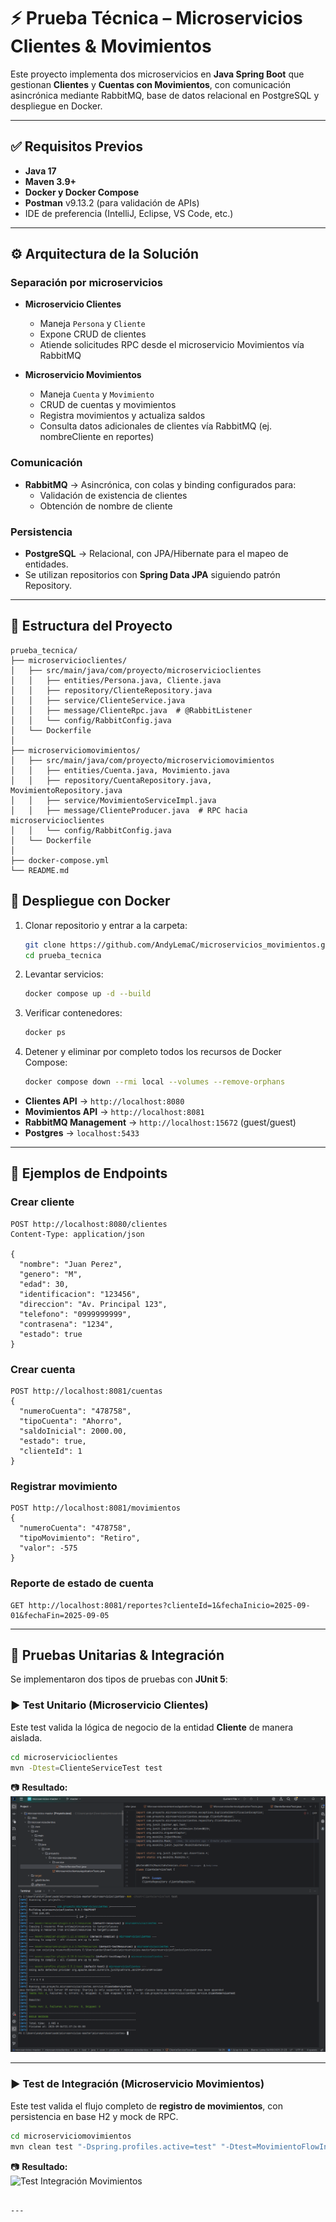 # ⚡ Prueba Técnica – Microservicios Clientes & Movimientos  

Este proyecto implementa dos microservicios en **Java Spring Boot** que gestionan **Clientes** y **Cuentas con Movimientos**, con comunicación asincrónica mediante RabbitMQ, base de datos relacional en PostgreSQL y despliegue en Docker.  

---

## ✅ Requisitos Previos

- **Java 17**  
- **Maven 3.9+**  
- **Docker y Docker Compose**  
- **Postman** v9.13.2 (para validación de APIs)  
- IDE de preferencia (IntelliJ, Eclipse, VS Code, etc.)  

---

## ⚙️ Arquitectura de la Solución

### Separación por microservicios
- **Microservicio Clientes**  
  - Maneja `Persona` y `Cliente`  
  - Expone CRUD de clientes  
  - Atiende solicitudes RPC desde el microservicio Movimientos vía RabbitMQ  

- **Microservicio Movimientos**  
  - Maneja `Cuenta` y `Movimiento`  
  - CRUD de cuentas y movimientos  
  - Registra movimientos y actualiza saldos  
  - Consulta datos adicionales de clientes vía RabbitMQ (ej. nombreCliente en reportes)  

### Comunicación
- **RabbitMQ** → Asincrónica, con colas y binding configurados para:
  - Validación de existencia de clientes  
  - Obtención de nombre de cliente  

### Persistencia
- **PostgreSQL** → Relacional, con JPA/Hibernate para el mapeo de entidades.  
- Se utilizan repositorios con **Spring Data JPA** siguiendo patrón Repository.  

---

## 📁 Estructura del Proyecto

```
prueba_tecnica/
├── microservicioclientes/
│   ├── src/main/java/com/proyecto/microservicioclientes
│   │   ├── entities/Persona.java, Cliente.java
│   │   ├── repository/ClienteRepository.java
│   │   ├── service/ClienteService.java
│   │   ├── message/ClienteRpc.java  # @RabbitListener
│   │   └── config/RabbitConfig.java
│   └── Dockerfile
│
├── microserviciomovimientos/
│   ├── src/main/java/com/proyecto/microserviciomovimientos
│   │   ├── entities/Cuenta.java, Movimiento.java
│   │   ├── repository/CuentaRepository.java, MovimientoRepository.java
│   │   ├── service/MovimientoServiceImpl.java
│   │   ├── message/ClienteProducer.java  # RPC hacia microservicioclientes
│   │   └── config/RabbitConfig.java
│   └── Dockerfile
│
├── docker-compose.yml
└── README.md
```

## 🐳 Despliegue con Docker

1. Clonar repositorio y entrar a la carpeta:  
   ```bash
   git clone https://github.com/AndyLemaC/microservicios_movimientos.git
   cd prueba_tecnica
   ```

2. Levantar servicios:  
   ```bash
   docker compose up -d --build
   ```

3. Verificar contenedores:  
   ```bash
   docker ps
   ```

4. Detener y eliminar por completo todos los recursos de Docker Compose:  
   ```bash
   docker compose down --rmi local --volumes --remove-orphans
   ```

- **Clientes API** → `http://localhost:8080`  
- **Movimientos API** → `http://localhost:8081`  
- **RabbitMQ Management** → `http://localhost:15672` (guest/guest)  
- **Postgres** → `localhost:5433`  

---

## 📌 Ejemplos de Endpoints

### Crear cliente
```http
POST http://localhost:8080/clientes
Content-Type: application/json

{
  "nombre": "Juan Perez",
  "genero": "M",
  "edad": 30,
  "identificacion": "123456",
  "direccion": "Av. Principal 123",
  "telefono": "0999999999",
  "contrasena": "1234",
  "estado": true
}
```

### Crear cuenta
```http
POST http://localhost:8081/cuentas
{
  "numeroCuenta": "478758",
  "tipoCuenta": "Ahorro",
  "saldoInicial": 2000.00,
  "estado": true,
  "clienteId": 1
}
```

### Registrar movimiento
```http
POST http://localhost:8081/movimientos
{
  "numeroCuenta": "478758",
  "tipoMovimiento": "Retiro",
  "valor": -575
}
```

### Reporte de estado de cuenta
```http
GET http://localhost:8081/reportes?clienteId=1&fechaInicio=2025-09-01&fechaFin=2025-09-05
```

---

## 🧪 Pruebas Unitarias & Integración

Se implementaron dos tipos de pruebas con **JUnit 5**:

### ▶️ Test Unitario (Microservicio Clientes)
Este test valida la lógica de negocio de la entidad **Cliente** de manera aislada.

```bash
cd microservicioclientes
mvn -Dtest=ClienteServiceTest test
```

📷 **Resultado:**  
![Test Unitario Cliente](Captura%20de%20pantalla%202025-09-04%20213814.png)

---

### ▶️ Test de Integración (Microservicio Movimientos)
Este test valida el flujo completo de **registro de movimientos**, con persistencia en base H2 y mock de RPC.

```bash
cd microserviciomovimientos
mvn clean test "-Dspring.profiles.active=test" "-Dtest=MovimientoFlowIntegrationTest"
```

📷 **Resultado:**  
![Test Integración Movimientos](Test%20Integración.png)
```

---

